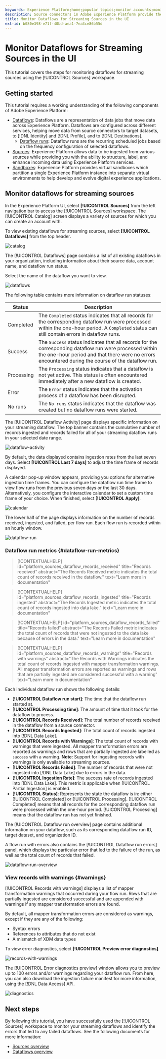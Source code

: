 ```yaml
---
keywords: Experience Platform;home;popular topics;monitor accounts;monitor dataflows;dataflows
description: Source connectors in Adobe Experience Platform provide the ability to ingest externally sourced data on a scheduled basis. This tutorial provides steps for monitoring streaming dataflows from the Sources workspace.
title: Monitor Dataflows for Streaming Sources in the UI
exl-id: b080e398-e71f-40bd-aea1-7ea3ce86b55d
---
```

# Monitor Dataflows for Streaming Sources in the UI

This tutorial covers the steps for monitoring dataflows for streaming sources using the [!UICONTROL Sources] workspace.

## Getting started

This tutorial requires a working understanding of the following components of Adobe Experience Platform:

* [Dataflows](../../../dataflows/home.md): Dataflows are a representation of data jobs that move data across Experience Platform. Dataflows are configured across different services, helping move data from source connectors to target datasets, to [!DNL Identity] and [!DNL Profile], and to [!DNL Destinations].
  * [Dataflow runs](../../notifications.md): Dataflow runs are the recurring scheduled jobs based on the frequency configuration of selected dataflows.
* [Sources](../../home.md): Experience Platform allows data to be ingested from various sources while providing you with the ability to structure, label, and enhance incoming data using Experience Platform services.
* [Sandboxes](../../../sandboxes/home.md): Experience Platform provides virtual sandboxes which partition a single Experience Platform instance into separate virtual environments to help develop and evolve digital experience applications.

## Monitor dataflows for streaming sources

In the Experience Platform UI, select **[!UICONTROL Sources]** from the left navigation bar to access the [!UICONTROL Sources] workspace. The [!UICONTROL Catalog] screen displays a variety of sources for which you can create an account with.

To view existing dataflows for streaming sources, select **[!UICONTROL Dataflows]** from the top header.

![catalog](../../images/tutorials/monitor-streaming/catalog.png)

The [!UICONTROL Dataflows] page contains a list of all existing dataflows in your organization, including information about their source data, account name, and dataflow run status.

Select the name of the dataflow you want to view.

![dataflows](../../images/tutorials/monitor-streaming/dataflows.png)

The following table contains more information on dataflow run statuses:

| Status | Description |
| ------ | ----------- |
| Completed | The `Completed` status indicates that all records for the corresponding dataflow run were processed within the one-hour period. A `Completed` status can still contain errors in dataflow runs. |
| Success | The `Success` status indicates that all records for the corresponding dataflow run were processed within the one-hour period and that there were no errors encountered during the course of the dataflow run. |
| Processing | The `Processing` status indicates that a dataflow is not yet active. This status is often encountered immediately after a new dataflow is created. |
| Error | The `Error` status indicates that the activation process of a dataflow has been disrupted. |
| No runs | The `No runs` status indicates that the dataflow was created but no dataflow runs were started. |

The [!UICONTROL Dataflow Activity] page displays specific information on your streaming dataflow. The top banner contains the cumulative number of records ingested and records failed for all of your streaming dataflow runs in your selected date range.

![dataflow-activity](../../images/tutorials/monitor-streaming/dataflow-activity.png)

By default, the data displayed contains ingestion rates from the last seven days. Select **[!UICONTROL Last 7 days]** to adjust the time frame of records displayed.

A calendar pop-up window appears, providing you options for alternative ingestion time frames. You can configure the dataflow run time frame to view flow runs from the previous seven days or the last 30 days. Alternatively, you configure the interactive calendar to set a custom time frame of your choice. When finished, select **[!UICONTROL Apply]**.

![calendar](../../images/tutorials/monitor-streaming/calendar.png)

The lower half of the page displays information on the number of records received, ingested, and failed, per flow run. Each flow run is recorded within an hourly window.

![dataflow-run](../../images/tutorials/monitor-streaming/dataflow-run.png)

### Dataflow run metrics {#dataflow-run-metrics}

>[!CONTEXTUALHELP]
>id="platform_sources_dataflow_records_received"
>title="Records received"
>abstract="The Records Received metric indicates the total count of records received in the dataflow."
>text="Learn more in documentation"

>[!CONTEXTUALHELP]
>id="platform_sources_dataflow_records_ingested"
>title="Records ingested"
>abstract="The Records Ingested metric indicates the total count of records ingested into data lake."
>text="Learn more in documentation"

>[!CONTEXTUALHELP]
>id="platform_sources_dataflow_records_failed"
>title="Records failed"
>abstract="The Records Failed metric indicates the total count of records that were not ingested to the data lake because of  errors in the data."
>text="Learn more in documentation"

>[!CONTEXTUALHELP]
>id="platform_sources_dataflow_records_warnings"
>title="Records with warnings"
>abstract="The Records with Warnings indicates the total count of records ingested with mapper transformation warnings. All mapper transformation errors are reported as warnings and rows that are partially ingested are considered successful with a warning"
>text="Learn more in documentation"

Each individual dataflow run shows the following details:

* **[!UICONTROL Dataflow run start]**: The time that the dataflow run started at.
* **[!UICONTROL Processing time]**: The amount of time that it took for the dataflow to process.
* **[!UICONTROL Records Received]**: The total number of records received in the dataflow from a source connector.
* **[!UICONTROL Records Ingested]**: The total count of records ingested into [!DNL Data Lake].
* **[!UICONTROL Records with Warnings]**: The total count of records with warnings that were ingested. All mapper transformation errors are reported as warnings and rows that are partially ingested are labelled as `success` with a warning. **Note**: Support for ingesting records with warnings is only available to streaming sources.
* **[!UICONTROL Records Failed]**: The number of records that were not ingested into [!DNL Data Lake] due to errors in the data.
* **[!UICONTROL Ingestion Rate]**: The success rate of records ingested into [!DNL Data Lake]. This metric is applicable when [!UICONTROL Partial Ingestion] is enabled.
* **[!UICONTROL Status]**: Represents the state the dataflow is in: either [!UICONTROL Completed] or [!UICONTROL Processing]. [!UICONTROL Completed] means that all records for the corresponding dataflow run were processed within the one-hour period. [!UICONTROL Processing] means that the dataflow run has not yet finished.

The [!UICONTROL Dataflow run overview] page contains additional information on your dataflow, such as its corresponding dataflow run ID, target dataset, and organization ID.

A flow run with errors also contains the [!UICONTROL Dataflow run errors] panel, which displays the particular error that led to the failure of the run, as well as the total count of records that failed.

![dataflow-run-overview](../../images/tutorials/monitor-streaming/dataflow-run-overview.png)

### View records with warnings {#warnings}

[!UICONTROL Records with warnings] displays a list of mapper transformation warnings that occurred during your flow run. Rows that are partially ingested are considered successful and are appended with warnings if any mapper transformation errors are found. 

By default, all mapper transformation errors are considered as warnings, except if they are any of the following:

* Syntax errors
* References to attributes that do not exist
* A mismatch of XDM data types

To view error diagnostics, select **[!UICONTROL Preview error diagnostics]**.

![records-with-warnings](../../images/tutorials/monitor-streaming/records-with-warnings.png)

The [!UICONTROL Error diagnostics preview] window allows you to preview up to 100 errors and/or warnings regarding your dataflow run. From here, you can also download the ingestion failure manifest for more information, using the [!DNL Data Access] API.

![diagnostics](../../images/tutorials/monitor-streaming/diagnostics.png)

## Next steps

By following this tutorial, you have successfully used the [!UICONTROL Sources] workspace to monitor your streaming dataflows and identify the errors that led to any failed dataflows. See the following documents for more information:

* [Sources overview](../../home.md)
* [Dataflows overview](../../../dataflows/home.md)
